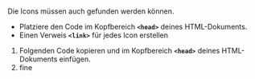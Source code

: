 #

Die Icons müssen auch gefunden werden können.
+ Platziere den Code im Kopfbereich <strong>```<head>```</strong> deines HTML-Dokuments.
+ Einen Verweis <strong>```<link>```</strong> für jedes Icon erstellen

1) Folgenden Code kopieren und im Kopfbereich <strong>```<head>```</strong> deines HTML-Dokuments einfügen.<br>
2) fine

#